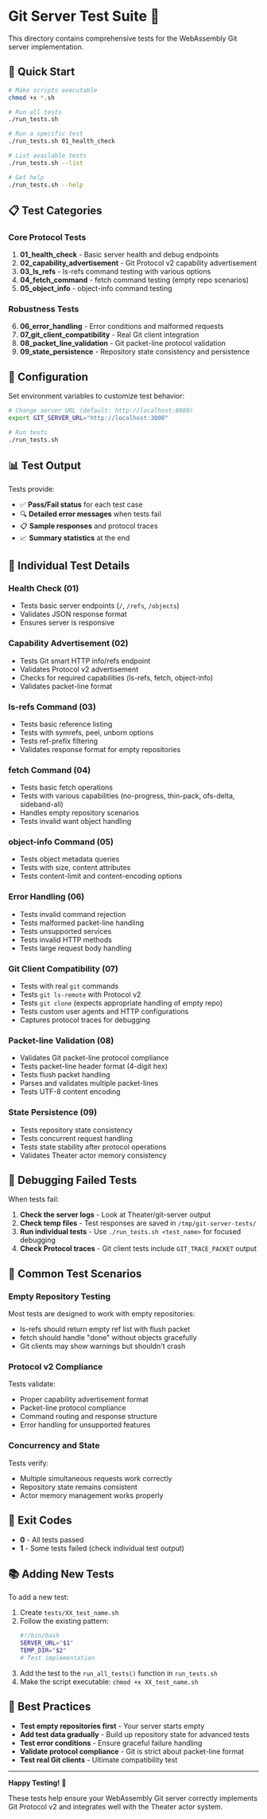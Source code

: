 # Git Server Test Suite 🧪

This directory contains comprehensive tests for the WebAssembly Git server implementation.

## 🚀 Quick Start

```bash
# Make scripts executable
chmod +x *.sh

# Run all tests
./run_tests.sh

# Run a specific test
./run_tests.sh 01_health_check

# List available tests
./run_tests.sh --list

# Get help
./run_tests.sh --help
```

## 📋 Test Categories

### **Core Protocol Tests**
1. **01_health_check** - Basic server health and debug endpoints
2. **02_capability_advertisement** - Git Protocol v2 capability advertisement
3. **03_ls_refs** - ls-refs command testing with various options
4. **04_fetch_command** - fetch command testing (empty repo scenarios)
5. **05_object_info** - object-info command testing

### **Robustness Tests**
6. **06_error_handling** - Error conditions and malformed requests
7. **07_git_client_compatibility** - Real Git client integration
8. **08_packet_line_validation** - Git packet-line protocol validation
9. **09_state_persistence** - Repository state consistency and persistence

## 🔧 Configuration

Set environment variables to customize test behavior:

```bash
# Change server URL (default: http://localhost:8080)
export GIT_SERVER_URL="http://localhost:3000"

# Run tests
./run_tests.sh
```

## 📊 Test Output

Tests provide:
- ✅ **Pass/Fail status** for each test case
- 🔍 **Detailed error messages** when tests fail
- 📋 **Sample responses** and protocol traces
- 📈 **Summary statistics** at the end

## 🧩 Individual Test Details

### **Health Check (01)**
- Tests basic server endpoints (`/`, `/refs`, `/objects`)
- Validates JSON response format
- Ensures server is responsive

### **Capability Advertisement (02)**
- Tests Git smart HTTP info/refs endpoint
- Validates Protocol v2 advertisement
- Checks for required capabilities (ls-refs, fetch, object-info)
- Validates packet-line format

### **ls-refs Command (03)**
- Tests basic reference listing
- Tests with symrefs, peel, unborn options
- Tests ref-prefix filtering
- Validates response format for empty repositories

### **fetch Command (04)**
- Tests basic fetch operations
- Tests with various capabilities (no-progress, thin-pack, ofs-delta, sideband-all)
- Handles empty repository scenarios
- Tests invalid want object handling

### **object-info Command (05)**
- Tests object metadata queries
- Tests with size, content attributes
- Tests content-limit and content-encoding options

### **Error Handling (06)**
- Tests invalid command rejection
- Tests malformed packet-line handling
- Tests unsupported services
- Tests invalid HTTP methods
- Tests large request body handling

### **Git Client Compatibility (07)**
- Tests with real `git` commands
- Tests `git ls-remote` with Protocol v2
- Tests `git clone` (expects appropriate handling of empty repo)
- Tests custom user agents and HTTP configurations
- Captures protocol traces for debugging

### **Packet-line Validation (08)**
- Validates Git packet-line protocol compliance
- Tests packet-line header format (4-digit hex)
- Tests flush packet handling
- Parses and validates multiple packet-lines
- Tests UTF-8 content encoding

### **State Persistence (09)**
- Tests repository state consistency
- Tests concurrent request handling
- Tests state stability after protocol operations
- Validates Theater actor memory consistency

## 🐛 Debugging Failed Tests

When tests fail:

1. **Check the server logs** - Look at Theater/git-server output
2. **Check temp files** - Test responses are saved in `/tmp/git-server-tests/`
3. **Run individual tests** - Use `./run_tests.sh <test_name>` for focused debugging
4. **Check Protocol traces** - Git client tests include `GIT_TRACE_PACKET` output

## 📝 Common Test Scenarios

### **Empty Repository Testing**
Most tests are designed to work with empty repositories:
- ls-refs should return empty ref list with flush packet
- fetch should handle "done" without objects gracefully
- Git clients may show warnings but shouldn't crash

### **Protocol v2 Compliance**
Tests validate:
- Proper capability advertisement format
- Packet-line protocol compliance
- Command routing and response structure
- Error handling for unsupported features

### **Concurrency and State**
Tests verify:
- Multiple simultaneous requests work correctly
- Repository state remains consistent
- Actor memory management works properly

## 🚦 Exit Codes

- **0** - All tests passed
- **1** - Some tests failed (check individual test output)

## 📚 Adding New Tests

To add a new test:

1. Create `tests/XX_test_name.sh`
2. Follow the existing pattern:
   ```bash
   #!/bin/bash
   SERVER_URL="$1"
   TEMP_DIR="$2"
   # Test implementation
   ```
3. Add the test to the `run_all_tests()` function in `run_tests.sh`
4. Make the script executable: `chmod +x XX_test_name.sh`

## 🎯 Best Practices

- **Test empty repositories first** - Your server starts empty
- **Add test data gradually** - Build up repository state for advanced tests  
- **Test error conditions** - Ensure graceful failure handling
- **Validate protocol compliance** - Git is strict about packet-line format
- **Test real Git clients** - Ultimate compatibility test

---

**Happy Testing!** 🎉

These tests help ensure your WebAssembly Git server correctly implements Git Protocol v2 and integrates well with the Theater actor system.
